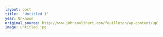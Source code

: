 ```yaml
---
layout: post
title:  "Untitled 1"
year: Unknown
original_source: http://www.johncoulthart.com/feuilleton/wp-content/uploads/2011/06/ruppert2-big.jpg
image: untitled.jpg
---
```

